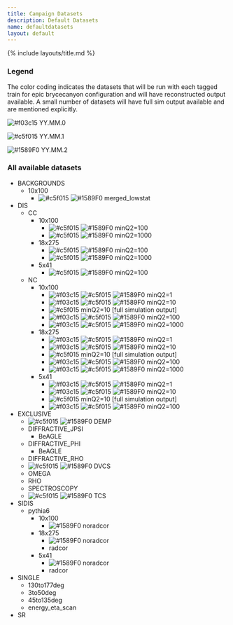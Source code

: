 ```yaml
---
title: Campaign Datasets
description: Default Datasets
name: defaultdatasets
layout: default
---
```


{% include layouts/title.md %}

### Legend
The color coding indicates the datasets that will be run with each tagged train for epic brycecanyon configuration and will have reconstructed output available. A small number of datasets will have full sim output available and are mentioned explicitly. 
 
![#f03c15](https://placehold.co/15x15/f03c15/f03c15.png) YY.MM.0

![#c5f015](https://placehold.co/15x15/c5f015/c5f015.png) YY.MM.1

![#1589F0](https://placehold.co/15x15/1589F0/1589F0.png) YY.MM.2

### All available datasets
- BACKGROUNDS
  - 10x100
    - ![#c5f015](https://placehold.co/15x15/c5f015/c5f015.png) ![#1589F0](https://placehold.co/15x15/1589F0/1589F0.png) merged_lowstat 
- DIS
  - CC 
    - 10x100
      - ![#c5f015](https://placehold.co/15x15/c5f015/c5f015.png) ![#1589F0](https://placehold.co/15x15/1589F0/1589F0.png) minQ2=100 
      - ![#c5f015](https://placehold.co/15x15/c5f015/c5f015.png) ![#1589F0](https://placehold.co/15x15/1589F0/1589F0.png) minQ2=1000 
    - 18x275
      - ![#c5f015](https://placehold.co/15x15/c5f015/c5f015.png) ![#1589F0](https://placehold.co/15x15/1589F0/1589F0.png) minQ2=100 
      - ![#c5f015](https://placehold.co/15x15/c5f015/c5f015.png) ![#1589F0](https://placehold.co/15x15/1589F0/1589F0.png) minQ2=1000 
    - 5x41
      - ![#c5f015](https://placehold.co/15x15/c5f015/c5f015.png) ![#1589F0](https://placehold.co/15x15/1589F0/1589F0.png) minQ2=100 
  - NC 
    - 10x100
      - ![#f03c15](https://placehold.co/15x15/f03c15/f03c15.png) ![#c5f015](https://placehold.co/15x15/c5f015/c5f015.png) ![#1589F0](https://placehold.co/15x15/1589F0/1589F0.png) minQ2=1 
      - ![#f03c15](https://placehold.co/15x15/f03c15/f03c15.png) ![#c5f015](https://placehold.co/15x15/c5f015/c5f015.png) ![#1589F0](https://placehold.co/15x15/1589F0/1589F0.png) minQ2=10
      - ![#c5f015](https://placehold.co/15x15/c5f015/c5f015.png) minQ2=10 [full simulation output] 
      - ![#f03c15](https://placehold.co/15x15/f03c15/f03c15.png) ![#c5f015](https://placehold.co/15x15/c5f015/c5f015.png) ![#1589F0](https://placehold.co/15x15/1589F0/1589F0.png) minQ2=100 
      - ![#f03c15](https://placehold.co/15x15/f03c15/f03c15.png) ![#c5f015](https://placehold.co/15x15/c5f015/c5f015.png) ![#1589F0](https://placehold.co/15x15/1589F0/1589F0.png) minQ2=1000 
    - 18x275
      - ![#f03c15](https://placehold.co/15x15/f03c15/f03c15.png) ![#c5f015](https://placehold.co/15x15/c5f015/c5f015.png) ![#1589F0](https://placehold.co/15x15/1589F0/1589F0.png) minQ2=1 
      - ![#f03c15](https://placehold.co/15x15/f03c15/f03c15.png) ![#c5f015](https://placehold.co/15x15/c5f015/c5f015.png) ![#1589F0](https://placehold.co/15x15/1589F0/1589F0.png) minQ2=10 
      - ![#c5f015](https://placehold.co/15x15/c5f015/c5f015.png) minQ2=10 [full simulation output] 
      - ![#f03c15](https://placehold.co/15x15/f03c15/f03c15.png) ![#c5f015](https://placehold.co/15x15/c5f015/c5f015.png) ![#1589F0](https://placehold.co/15x15/1589F0/1589F0.png) minQ2=100 
      - ![#f03c15](https://placehold.co/15x15/f03c15/f03c15.png) ![#c5f015](https://placehold.co/15x15/c5f015/c5f015.png) ![#1589F0](https://placehold.co/15x15/1589F0/1589F0.png) minQ2=1000 
    - 5x41
      - ![#f03c15](https://placehold.co/15x15/f03c15/f03c15.png) ![#c5f015](https://placehold.co/15x15/c5f015/c5f015.png) ![#1589F0](https://placehold.co/15x15/1589F0/1589F0.png) minQ2=1 
      - ![#f03c15](https://placehold.co/15x15/f03c15/f03c15.png) ![#c5f015](https://placehold.co/15x15/c5f015/c5f015.png) ![#1589F0](https://placehold.co/15x15/1589F0/1589F0.png) minQ2=10 
      - ![#c5f015](https://placehold.co/15x15/c5f015/c5f015.png) minQ2=10 [full simulation output] 
      - ![#f03c15](https://placehold.co/15x15/f03c15/f03c15.png) ![#c5f015](https://placehold.co/15x15/c5f015/c5f015.png) ![#1589F0](https://placehold.co/15x15/1589F0/1589F0.png) minQ2=100 
- EXCLUSIVE
  - ![#c5f015](https://placehold.co/15x15/c5f015/c5f015.png) ![#1589F0](https://placehold.co/15x15/1589F0/1589F0.png) DEMP 
  - DIFFRACTIVE_JPSI
    - BeAGLE
  - DIFFRACTIVE_PHI
    - BeAGLE
  - DIFFRACTIVE_RHO
  - ![#c5f015](https://placehold.co/15x15/c5f015/c5f015.png) ![#1589F0](https://placehold.co/15x15/1589F0/1589F0.png) DVCS 
  - OMEGA
  - RHO
  - SPECTROSCOPY
  - ![#c5f015](https://placehold.co/15x15/c5f015/c5f015.png) ![#1589F0](https://placehold.co/15x15/1589F0/1589F0.png) TCS 
- SIDIS
  - pythia6
    - 10x100
      - ![#1589F0](https://placehold.co/15x15/1589F0/1589F0.png) noradcor 
    - 18x275
      - ![#1589F0](https://placehold.co/15x15/1589F0/1589F0.png) noradcor 
      - radcor
    - 5x41
      - ![#1589F0](https://placehold.co/15x15/1589F0/1589F0.png) noradcor 
      - radcor
- SINGLE
  - 130to177deg
  - 3to50deg
  - 45to135deg
  - energy_eta_scan
- SR
